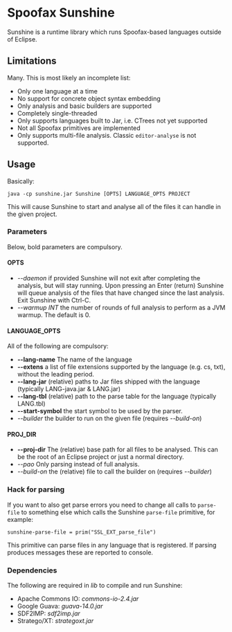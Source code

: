 # Spoofax Sunshine

Sunshine is a runtime library which runs Spoofax-based languages  outside of Eclipse.

## Limitations
Many. This is most likely an incomplete list:

* Only one language at a time
* No support for concrete object syntax embedding
* Only analysis and basic builders are supported
* Completely single-threaded
* Only supports languages built to Jar, i.e. CTrees not yet supported
* Not all Spoofax primitives are implemented
* Only supports multi-file analysis. Classic `editor-analyse` is not supported.

## Usage
Basically:

    java -cp sunshine.jar Sunshine [OPTS] LANGUAGE_OPTS PROJECT

This will cause Sunshine to start and analyse all of the files it can handle in the given project.

### Parameters
Below, bold parameters are compulsory.

#### OPTS

* *--daemon* if provided Sunshine will not exit after completing the analysis, but will stay running. Upon pressing an Enter (return) Sunshine will queue analysis of the files that have changed since the last analysis. Exit Sunshine with Ctrl-C.
* *--warmup INT* the number of rounds of full analysis to perform as a JVM warmup. The default is 0. 

#### LANGUAGE_OPTS
All of the following are compulsory:

* **--lang-name** The name of the language
* **--extens** a list of file extensions supported by the language (e.g. cs, txt), without the leading period.
* **--lang-jar** (relative) paths to Jar files shipped with the language (typically LANG-java.jar & LANG.jar)
* **--lang-tbl** (relative) path to the parse table for the language (typically LANG.tbl)
* **--start-symbol** the start symbol to be used by the parser.
* *--builder* the builder to run on the given file (requires *--build-on*)

#### PROJ_DIR
* **--proj-dir** The (relative) base path for all files to be analysed. This can be the root of an Eclipse project or just a normal directory.
* *--pao* Only parsing instead of full analysis.
* *--build-on* the (relative) file to call the builder on (requires *--builder*)

### Hack for parsing
If you want to also get parse errors you need to change all calls to `parse-file` to something else which calls the Sunshine `parse-file` primitive, for example:

    sunshine-parse-file = prim("SSL_EXT_parse_file")

This primitive can parse files in any language that is registered. If parsing produces messages these are reported to console.

### Dependencies
The following are required in *lib* to compile and run Sunshine:

* Apache Commons IO: *commons-io-2.4.jar*
* Google Guava: *guava-14.0.jar*
* SDF2IMP: *sdf2imp.jar*
* Stratego/XT: *strategoxt.jar*
